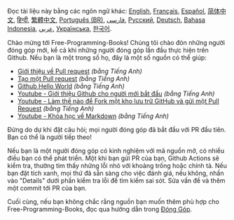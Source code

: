 Đọc tài liệu này bằng các ngôn ngữ khác: [English](HOWTO.md), [Français](HOWTO-fr.md), [Español](HOWTO-es.md), [简体中文](HOWTO-zh.md), [हिन्दी](HOWTO-hi.md), [繁體中文](HOWTO-zh_TW.md), [Português (BR)](HOWTO-pt_BR.md), [فارسی](HOWTO-fa_IR.md), [Русский](HOWTO-ru.md), [Deutsch](HOWTO-de.md), [Bahasa Indonesia](HOWTO-id.md), [عربي](HOWTO-ar.md), [Українська](HOWTO-uk.md), [한국어](HOWTO-ko.md).

Chào mừng tới Free-Programming-Books! Chúng tôi chào đón những người đóng góp mới, kể cả khi những người đóng góp lần đầu thực hiện trên Github. Nếu bạn là một trong số họ, đây là một số nguồn có thể giúp:

* [Giới thiệu về Pull request](https://help.github.com/articles/about-pull-requests/) *(bằng Tiếng Anh)*
* [Tạo một Pull request](https://docs.github.com/en/free-pro-team@latest/github/collaborating-with-issues-and-pull-requests/creating-a-pull-request) *(bằng Tiếng Anh)*
* [Github Hello World](https://guides.github.com/activities/hello-world/) *(bằng Tiếng Anh)*
* [Youtube - Giới thiệu Github cho người mới bắt đầu](https://www.youtube.com/watch?v=0fKg7e37bQE) *(bằng Tiếng Anh)*
* [Youtube - Làm thế nào để Fork một kho lưu trữ GitHub và gửi một Pull Request](https://www.youtube.com/watch?v=G1I3HF4YWEw) *(bằng Tiếng Anh)*
* [Youtube - Khóa học về Markdown](https://www.youtube.com/watch?v=HUBNt18RFbo) *(bằng Tiếng Anh)*

Đừng do dự khi đặt câu hỏi; mọi người đóng góp đã bắt đầu với PR đầu tiên. Bạn có thể là người tiếp theo!

Nếu bạn là một người đóng góp có kinh nghiệm với mã nguồn mở, có nhiều điều bạn có thể phát triển. Một khi bạn gửi PR của bạn, Github Actions sẽ kiểm tra, thường tìm thấy những lỗi nhỏ với khoảng trống hoặc chính tả. Nếu bạn đặt tích xanh, mọi thứ đã sẵn sàng cho việc đánh giá, nếu không, nhấn vào "Details" dưới phần kiểm tra lỗi để tìm kiếm sai sót. Sửa vấn đề và thêm một commit tới PR của bạn.

Cuối cùng, nếu bạn không chắc rằng nguồn bạn muốn thêm phù hợp cho Free-Programming-Books, đọc qua hướng dẫn trong [Đóng Góp](CONTRIBUTING-vi.md).
